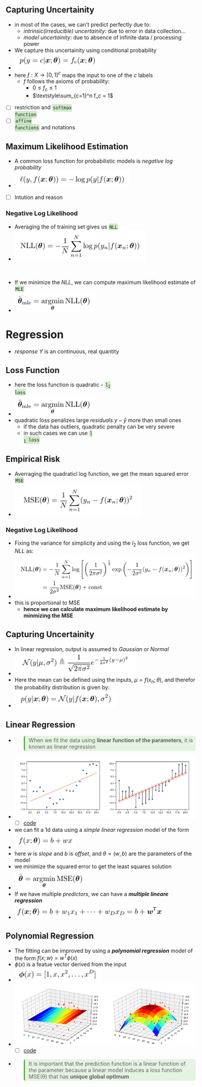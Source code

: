 ## Capturing Uncertainity

- in most of the cases, we can't predict perfectly due to:
  - *intrinsic(irreducible) uncertainity*: due to error in data collection...
  - *model uncertainity*: due to absence of infinite data / processing power
- We capture this uncertainity using conditional probability
- ![capturing uncertainity](/assets/images/2022-01-16-15-52-52.png)
- here $f: X \rightarrow [0, 1]^c$ maps the input to one of the $c$ labels
  - $f$ follows the axioms of probability:
    - $0 \leq f_c \leq 1$
    - $\textstyle\sum_{c=1}^n f_c = 1$
- [ ] restriction and <code style="background-color: #43b02a40; padding:3px 2px; border-radius: 5px">softmax function</code>
- [ ] <code style="background-color: #43b02a40; padding:3px 2px; border-radius: 5px">affine functions</code> and notations

## Maximum Likelihood Estimation

- A common loss function for probabilistic models is *negative log probability*
- ![NLP](/assets/images/2022-01-16-16-05-35.png)
- [ ] Intution and reason

### Negative Log Likelihood

- Averaging the of training set gives us <code style="background-color: #43b02a40; padding:3px 2px; border-radius: 5px">NLL</code>
- ![NLL](/assets/images/2022-01-16-16-07-48.png)

<br>

- If we minimize the *NLL*, we can compute maximum likelihood estimate of <code style="background-color: #43b02a40; padding:3px 2px; border-radius: 5px">MLE</code>
- ![MLE](/assets/images/2022-01-16-16-08-57.png)

# Regression

- *response* $Y$ is an continuous, real quantity

## Loss Function
- here the loss function is quadratic - <code style="background-color: #43b02a40; padding:3px 2px; border-radius: 5px">l<sub>2</sub> loss</code>
- ![quadratic loss](/assets/images/2022-01-16-16-11-07.png)
- quadratic loss penalizes large *residuals* $y-\hat{y}$ more than small ones 
  - if the data has outliers, quadratic penalty can be very severe
  - in such cases we can use <code style="background-color: #43b02a40; padding:3px 2px; border-radius: 5px">l <sub>1</sub> loss</code>

## Empirical Risk

- Averraging the quadraticl log function, we get the mean squared error <code style="background-color: #43b02a40; padding:3px 2px; border-radius: 5px">MSE</code>
- ![MSE](/assets/images/2022-01-16-17-59-02.png)

### Negative Log Likelihood

- Fixing the variance for simplicity and using the $l_2$ loss function, we get *NLL* as:
- ![NLL](/assets/images/2022-01-16-18-08-38.png)
- this is proportional to MSE
  - **hence we can calculate maximum likelihood estimate by minmizing the MSE**
## Capturing Uncertainity

- In linear regression, output is assumed to *Gaussian* or *Normal*
- ![Gaussian](/assets/images/2022-01-16-18-02-12.png)
- Here the mean can be defined using the inputs, $\mu = f(x_n;\theta)$, and therefor the probability distribution is given by:
- ![dist](/assets/images/2022-01-16-18-05-09.png)
  
## Linear Regression

- <blockquote style="background-color: #43b02a20; padding:3px 2px; border-radius: 5px; border-left: 0.25em solid #43b02a; padding-left: 0.75em">When we fit the data using <b>linear function of the parameters</b>, it is known as linear regression </blockquote>
- ![](/assets/images/2022-01-23-12-42-44.png)
  - [ ] [code](https://github.com/probml/pyprobml/blob/master/scripts/linreg_residuals_plot.py)
- we can fit a 1d data using a *simple linear regression* model of the form
- ![](/assets/images/2022-01-23-12-41-37.png)
- here $w$ is *slope* and $b$ is *offset*, and $\theta=(w,b)$ are the parameters of the model
- we minimize the squared error to get the least squares solution
- ![](/assets/images/2022-01-23-12-39-53.png)
- If we have multiple *predictors*, we can have a **_multiple lineare regression_**
- ![](/assets/images/2022-01-23-12-41-00.png)

## Polynomial Regression

- The fitting can be improved by using a **_polynomial regression_** model of the form $f(x;w) = w^T\phi(x)$
- $\phi(x)$ is a featue vector derived from the input 
- ![](/assets/images/2022-01-23-12-47-00.png)
- ![](/assets/images/2022-01-23-12-55-41.png)
  - [ ] [code](https://github.com/probml/pyprobml/blob/master/scripts/linreg_2d_surface_demo.py)
- <blockquote style="background-color: #43b02a20; padding:3px 2px; border-radius: 5px; border-left: 0.25em solid #43b02a; padding-left: 0.75em">It is important that the prediction function is a linear function of the parameter because a linear model induces a loss function MSE(θ) that has <b>unique global optimum</b></blockquote>
